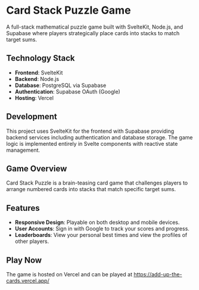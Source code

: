 # Card Stack Puzzle Game

A full-stack mathematical puzzle game built with SvelteKit, Node.js, and Supabase where players strategically place cards into stacks to match target sums.

## Technology Stack

- **Frontend**: SvelteKit
- **Backend**: Node.js
- **Database**: PostgreSQL via Supabase
- **Authentication**: Supabase OAuth (Google)
- **Hosting**: Vercel

## Development

This project uses SvelteKit for the frontend with Supabase providing backend services including authentication and database storage. The game logic is implemented entirely in Svelte components with reactive state management.


## Game Overview

Card Stack Puzzle is a brain-teasing card game that challenges players to arrange numbered cards into stacks that match specific target sums. 


## Features

- **Responsive Design**: Playable on both desktop and mobile devices.
- **User Accounts**: Sign in with Google to track your scores and progress.
- **Leaderboards**: View your personal best times and view the profiles of other players.

## Play Now

The game is hosted on Vercel and can be played at https://add-up-the-cards.vercel.app/

